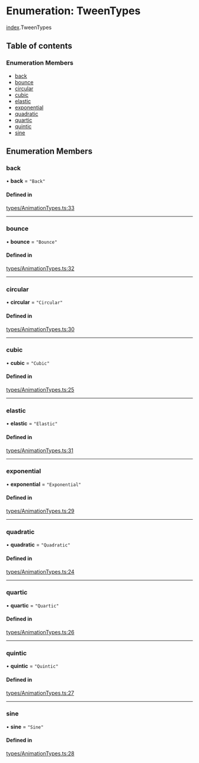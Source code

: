 # Enumeration: TweenTypes

[index](../modules/index.md).TweenTypes

## Table of contents

### Enumeration Members

- [back](index.TweenTypes.md#back)
- [bounce](index.TweenTypes.md#bounce)
- [circular](index.TweenTypes.md#circular)
- [cubic](index.TweenTypes.md#cubic)
- [elastic](index.TweenTypes.md#elastic)
- [exponential](index.TweenTypes.md#exponential)
- [quadratic](index.TweenTypes.md#quadratic)
- [quartic](index.TweenTypes.md#quartic)
- [quintic](index.TweenTypes.md#quintic)
- [sine](index.TweenTypes.md#sine)

## Enumeration Members

### back

• **back** = ``"Back"``

#### Defined in

[types/AnimationTypes.ts:33](https://github.com/chili-publish/editor-sdk/blob/6abb55e/types/AnimationTypes.ts#L33)

___

### bounce

• **bounce** = ``"Bounce"``

#### Defined in

[types/AnimationTypes.ts:32](https://github.com/chili-publish/editor-sdk/blob/6abb55e/types/AnimationTypes.ts#L32)

___

### circular

• **circular** = ``"Circular"``

#### Defined in

[types/AnimationTypes.ts:30](https://github.com/chili-publish/editor-sdk/blob/6abb55e/types/AnimationTypes.ts#L30)

___

### cubic

• **cubic** = ``"Cubic"``

#### Defined in

[types/AnimationTypes.ts:25](https://github.com/chili-publish/editor-sdk/blob/6abb55e/types/AnimationTypes.ts#L25)

___

### elastic

• **elastic** = ``"Elastic"``

#### Defined in

[types/AnimationTypes.ts:31](https://github.com/chili-publish/editor-sdk/blob/6abb55e/types/AnimationTypes.ts#L31)

___

### exponential

• **exponential** = ``"Exponential"``

#### Defined in

[types/AnimationTypes.ts:29](https://github.com/chili-publish/editor-sdk/blob/6abb55e/types/AnimationTypes.ts#L29)

___

### quadratic

• **quadratic** = ``"Quadratic"``

#### Defined in

[types/AnimationTypes.ts:24](https://github.com/chili-publish/editor-sdk/blob/6abb55e/types/AnimationTypes.ts#L24)

___

### quartic

• **quartic** = ``"Quartic"``

#### Defined in

[types/AnimationTypes.ts:26](https://github.com/chili-publish/editor-sdk/blob/6abb55e/types/AnimationTypes.ts#L26)

___

### quintic

• **quintic** = ``"Quintic"``

#### Defined in

[types/AnimationTypes.ts:27](https://github.com/chili-publish/editor-sdk/blob/6abb55e/types/AnimationTypes.ts#L27)

___

### sine

• **sine** = ``"Sine"``

#### Defined in

[types/AnimationTypes.ts:28](https://github.com/chili-publish/editor-sdk/blob/6abb55e/types/AnimationTypes.ts#L28)
